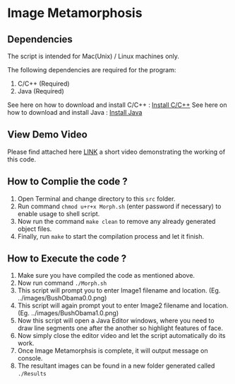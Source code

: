 # Image Metamorphosis

## Dependencies

The script is intended for Mac(Unix) / Linux machines only.

The following dependencies are required for the program:

1. C/C++ (Required)
2. Java (Required)

See here on how to download and install C/C++ : [Install C/C++](https://linuxize.com/post/how-to-install-gcc-compiler-on-ubuntu-18-04/)
See here on how to download and install Java : [Install Java](https://www.oracle.com/in/java/technologies/javase-downloads.html)

## View Demo Video

Please find attached here [LINK](https://drive.google.com/file/d/1hVlE3J7RVUOlWDiMF0Zlb90GhoLRA_2i/view?usp=sharing) a short video demonstrating the working of this code.

## How to Complie the code ?

1. Open Terminal and change directory to this `src` folder.
2. Run command `chmod u+r+x Morph.sh` (enter password if necessary) to enable usage to shell script.
3. Now run the command `make clean` to remove any already generated object files.
4. Finally, run `make` to start the compilation process and let it finish.

## How to Execute the code ?

1. Make sure you have compiled the code as mentioned above.
2. Now run command `./Morph.sh`
3. This script will prompt you to enter Image1 filename and location. (Eg. ../images/BushObama0.0.png)
4. This script will again prompt yout to enter Image2 filename and location. (Eg. ../images/BushObama1.0.png)
5. Now this script will open a Java Editor windows, where you need to draw line segments one after the another so highlight features of face.
6. Now simply close the editor video and let the script automatically do its work.
7. Once Image Metamorphsis is complete, it will output message on console.
8. The resultant images can be found in a new folder generated called `./Results`
